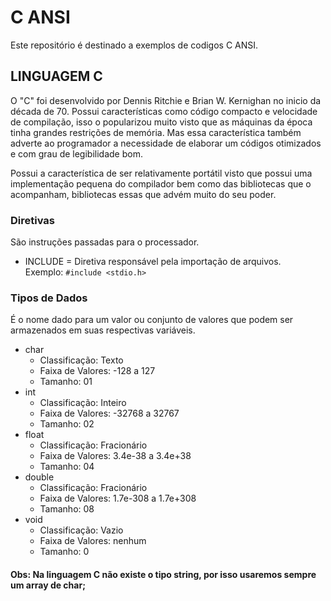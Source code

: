 # C ANSI
Este repositório é destinado a exemplos de codigos C ANSI.

## LINGUAGEM C

O "C" foi desenvolvido por Dennis Ritchie e Brian W. Kernighan no inicio da década de 70. Possui características como código compacto e velocidade de compilação, isso o popularizou muito visto que as máquinas da época tinha grandes restrições de memória. Mas essa característica também adverte ao programador a necessidade de elaborar um códigos otimizados e com grau de legibilidade bom.

Possui a característica de ser relativamente portátil visto que possui uma implementação pequena do compilador bem como das bibliotecas que o acompanham, bibliotecas essas que advém muito do seu poder.

### Diretivas
São instruções passadas para o processador.

*  INCLUDE = Diretiva responsável pela importação de arquivos. <br>
Exemplo: 
``` #include <stdio.h> ```

### Tipos de Dados
É o nome dado para um valor ou conjunto de valores que podem ser armazenados em suas respectivas variáveis. 

* char
  * Classificação: Texto
  * Faixa de Valores: -128 a 127
  * Tamanho: 01
* int
  * Classificação: Inteiro
  * Faixa de Valores: -32768 a 32767
  * Tamanho: 02
* float
  * Classificação: Fracionário
  * Faixa de Valores: 3.4e-38 a 3.4e+38
  * Tamanho: 04
* double
  * Classificação: Fracionário
  * Faixa de Valores: 1.7e-308 a 1.7e+308
  * Tamanho: 08
* void
  * Classificação: Vazio
  * Faixa de Valores: nenhum
  * Tamanho: 0

#### Obs: Na linguagem C não existe o tipo string, por isso usaremos sempre um array de char;



